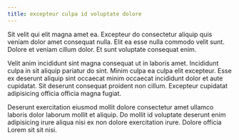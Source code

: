 ```yaml
---
title: excepteur culpa id voluptate dolore
---
```


Sit velit qui elit magna amet ea. Excepteur do consectetur aliquip quis veniam dolor amet consequat nulla. Elit ea esse nulla commodo velit sunt. Dolore et veniam cillum dolor. Et sunt voluptate consequat enim.

Velit anim incididunt sint magna consequat ut in laboris amet. Incididunt culpa in sit aliquip pariatur do sint. Minim culpa ea culpa elit excepteur. Esse ex deserunt aliquip sint occaecat minim occaecat incididunt dolor et aute cupidatat. Sit deserunt consequat proident non cillum. Excepteur cupidatat adipisicing officia officia magna fugiat.

Deserunt exercitation eiusmod mollit dolore consectetur amet ullamco laboris dolor laborum mollit et aliquip. Do mollit id voluptate deserunt enim adipisicing irure aliqua nisi ex non dolore exercitation irure. Dolore officia Lorem sit sit nisi.